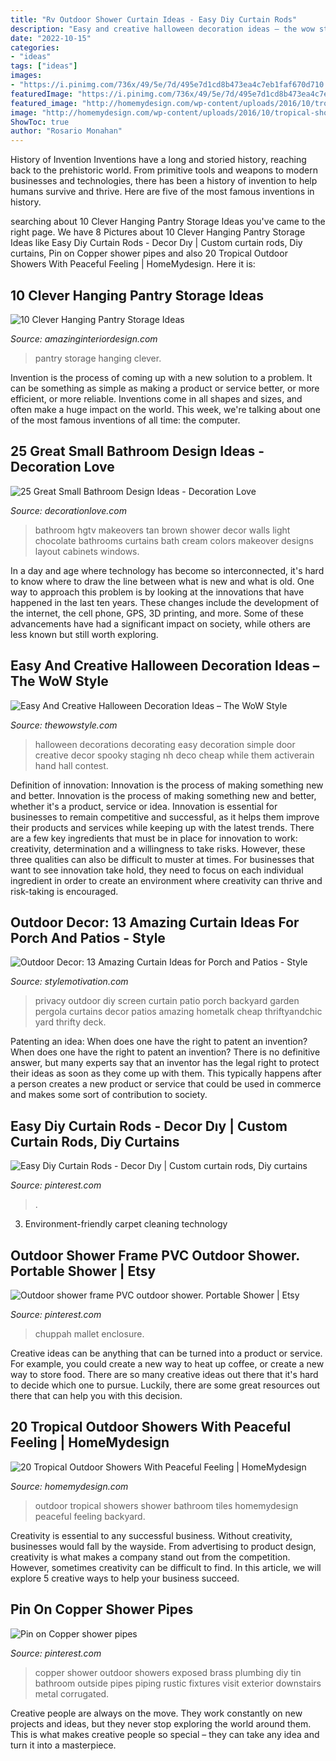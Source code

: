 ```yaml
---
title: "Rv Outdoor Shower Curtain Ideas - Easy Diy Curtain Rods"
description: "Easy and creative halloween decoration ideas – the wow style"
date: "2022-10-15"
categories:
- "ideas"
tags: ["ideas"]
images:
- "https://i.pinimg.com/736x/49/5e/7d/495e7d1cd8b473ea4c7eb1faf670d710.jpg"
featuredImage: "https://i.pinimg.com/736x/49/5e/7d/495e7d1cd8b473ea4c7eb1faf670d710.jpg"
featured_image: "http://homemydesign.com/wp-content/uploads/2016/10/tropical-shower-with-blue-tiles.jpg"
image: "http://homemydesign.com/wp-content/uploads/2016/10/tropical-shower-with-blue-tiles.jpg"
ShowToc: true
author: "Rosario Monahan"
---
```



History of Invention
Inventions have a long and storied history, reaching back to the prehistoric world. From primitive tools and weapons to modern businesses and technologies, there has been a history of invention to help humans survive and thrive. Here are five of the most famous inventions in history.

	

		
searching about 10 Clever Hanging Pantry Storage Ideas you've came to the right page. We have 8 Pictures about 10 Clever Hanging Pantry Storage Ideas like Easy Diy Curtain Rods - Decor Dıy | Custom curtain rods, Diy curtains, Pin on Copper shower pipes and also 20 Tropical Outdoor Showers With Peaceful Feeling | HomeMydesign. Here it is:
		
    
## 10 Clever Hanging Pantry Storage Ideas

<img loading=lazy src="http://www.amazinginteriordesign.com/wp-content/uploads/2017/06/10-Clever-Hanging-Pantry-Storage-Ideas-fi.jpg" onerror="this.onerror=null;this.src='https://tse1.mm.bing.net/th?id=OIP.iCMMEKYKQk3kwTjlEx8fsgHaJ4&amp;pid=15.1';" alt="10 Clever Hanging Pantry Storage Ideas">

_Source: amazinginteriordesign.com_

>pantry storage hanging clever. 

	

Invention is the process of coming up with a new solution to a problem. It can be something as simple as making a product or service better, or more efficient, or more reliable. Inventions come in all shapes and sizes, and often make a huge impact on the world. This week, we're talking about one of the most famous inventions of all time: the computer.

    
## 25 Great Small Bathroom Design Ideas - Decoration Love

<img loading=lazy src="http://www.decorationlove.com/wp-content/uploads/2016/09/HGTV-Small-Bathroom-Makeovers-Ideas-2.jpg" onerror="this.onerror=null;this.src='https://tse3.mm.bing.net/th?id=OIP._aTnI8MTsHtbeoFv9SyQ4gHaJ3&amp;pid=15.1';" alt="25 Great Small Bathroom Design Ideas - Decoration Love">

_Source: decorationlove.com_

>bathroom hgtv makeovers tan brown shower decor walls light chocolate bathrooms curtains bath cream colors makeover designs layout cabinets windows. 

	

In a day and age where technology has become so interconnected, it's hard to know where to draw the line between what is new and what is old. One way to approach this problem is by looking at the innovations that have happened in the last ten years. These changes include the development of the internet, the cell phone, GPS, 3D printing, and more. Some of these advancements have had a significant impact on society, while others are less known but still worth exploring.

    
## Easy And Creative Halloween Decoration Ideas – The WoW Style

<img loading=lazy src="http://thewowstyle.com/wp-content/uploads/2015/08/Halloween-Decorating-Ideas.jpg" onerror="this.onerror=null;this.src='https://tse2.mm.bing.net/th?id=OIP.erNqRoK8AjTCTb3u73YwRAHaI4&amp;pid=15.1';" alt="Easy And Creative Halloween Decoration Ideas – The WoW Style">

_Source: thewowstyle.com_

>halloween decorations decorating easy decoration simple door creative decor spooky staging nh deco cheap while them activerain hand hall contest. 

	

Definition of innovation: Innovation is the process of making something new and better.
Innovation is the process of making something new and better, whether it's a product, service or idea. Innovation is essential for businesses to remain competitive and successful, as it helps them improve their products and services while keeping up with the latest trends.
There are a few key ingredients that must be in place for innovation to work: creativity, determination and a willingness to take risks. However, these three qualities can also be difficult to muster at times. For businesses that want to see innovation take hold, they need to focus on each individual ingredient in order to create an environment where creativity can thrive and risk-taking is encouraged.

    
## Outdoor Decor: 13 Amazing Curtain Ideas For Porch And Patios - Style

<img loading=lazy src="https://homebnc.com/homeimg/2017/05/04-outdoor-curtain-ideas-homebnc.png" onerror="this.onerror=null;this.src='https://tse3.mm.bing.net/th?id=OIP.n1rzoBk5qlKj7Y2LKpUA6wHaKZ&amp;pid=15.1';" alt="Outdoor Decor: 13 Amazing Curtain Ideas for Porch and Patios - Style">

_Source: stylemotivation.com_

>privacy outdoor diy screen curtain patio porch backyard garden pergola curtains decor patios amazing hometalk cheap thriftyandchic yard thrifty deck. 

	

Patenting an idea: When does one have the right to patent an invention?
When does one have the right to patent an invention? There is no definitive answer, but many experts say that an inventor has the legal right to protect their ideas as soon as they come up with them. This typically happens after a person creates a new product or service that could be used in commerce and makes some sort of contribution to society.

    
## Easy Diy Curtain Rods - Decor Dıy | Custom Curtain Rods, Diy Curtains

<img loading=lazy src="https://i.pinimg.com/736x/49/5e/7d/495e7d1cd8b473ea4c7eb1faf670d710.jpg" onerror="this.onerror=null;this.src='https://tse3.mm.bing.net/th?id=OIP.x1-Rzq2-jzmpUF1ORu7SBAHaOq&amp;pid=15.1';" alt="Easy Diy Curtain Rods - Decor Dıy | Custom curtain rods, Diy curtains">

_Source: pinterest.com_

>. 

	

3. Environment-friendly carpet cleaning technology 

    
## Outdoor Shower Frame PVC Outdoor Shower. Portable Shower | Etsy

<img loading=lazy src="https://i.pinimg.com/736x/57/81/06/57810683d864f1b51be00a5db4471f00.jpg" onerror="this.onerror=null;this.src='https://tse3.mm.bing.net/th?id=OIP.WbgJ3rZoazyd-17oc5gMLQHaLh&amp;pid=15.1';" alt="Outdoor shower frame PVC outdoor shower. Portable Shower | Etsy">

_Source: pinterest.com_

>chuppah mallet enclosure. 

	

Creative ideas can be anything that can be turned into a product or service. For example, you could create a new way to heat up coffee, or create a new way to store food. There are so many creative ideas out there that it's hard to decide which one to pursue. Luckily, there are some great resources out there that can help you with this decision.

    
## 20 Tropical Outdoor Showers With Peaceful Feeling | HomeMydesign

<img loading=lazy src="http://homemydesign.com/wp-content/uploads/2016/10/tropical-shower-with-blue-tiles.jpg" onerror="this.onerror=null;this.src='https://tse3.mm.bing.net/th?id=OIP.-a2fDActNOHTP6zahHgl0wHaLZ&amp;pid=15.1';" alt="20 Tropical Outdoor Showers With Peaceful Feeling | HomeMydesign">

_Source: homemydesign.com_

>outdoor tropical showers shower bathroom tiles homemydesign peaceful feeling backyard. 

	

Creativity is essential to any successful business. Without creativity, businesses would fall by the wayside. From advertising to product design, creativity is what makes a company stand out from the competition. However, sometimes creativity can be difficult to find. In this article, we will explore 5 creative ways to help your business succeed.

    
## Pin On Copper Shower Pipes

<img loading=lazy src="https://i.pinimg.com/736x/af/4c/3f/af4c3f4f12b817707362342c612c0b66--wild-wild-west-outdoor-showers.jpg" onerror="this.onerror=null;this.src='https://tse3.mm.bing.net/th?id=OIP.Fo_3zNM1m5-_8PzvOuTMOAHaJ3&amp;pid=15.1';" alt="Pin on Copper shower pipes">

_Source: pinterest.com_

>copper shower outdoor showers exposed brass plumbing diy tin bathroom outside pipes piping rustic fixtures visit exterior downstairs metal corrugated. 

	

Creative people are always on the move. They work constantly on new projects and ideas, but they never stop exploring the world around them. This is what makes creative people so special – they can take any idea and turn it into a masterpiece.

